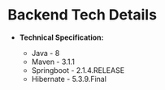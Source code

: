 # Backend Tech Details

* **Technical Specification:** 
    
    * Java - 8
    * Maven - 3.1.1
    * Springboot - 2.1.4.RELEASE
    * Hibernate - 5.3.9.Final
